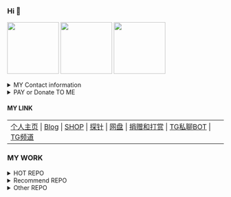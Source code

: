 ### Hi 👋
<a href="https://github.com/BlueSkyXN"><img src="https://ae01.alicdn.com/kf/U86be0ebc85004924a57b3f81c8091f51Y.jpg" height=120 /></a>
<a href="https://github.com/BlueSkyXN"><img src="https://github-readme-stats.vercel.app/api?username=BlueSkyXN&show_icons=true&count_private=true&title_color=006400&text_color=000080&bg_color=30,00FFFF,40E0D0,00CED1" height=120 /></a>
<a href="https://github.com/BlueSkyXN"><img src="https://github-readme-stats.vercel.app/api/top-langs/?username=BlueSkyXN&title_color=006400&text_color=000080&layout=compact&bg_color=30,00FFFF,40E0D0,00CED1" height=120 /></a>

<details><summary>MY Contact information</summary>
SMS（TEXT only) : +1 (760) 991-0564
 
Email: BlueSky@000714.xyz
 
<a href="https://t.me/BlueSkyXN_PM_bot">TG</a>

</details>
<details><summary>PAY or Donate TO ME</summary>
<a href="https://pay.000714.xyz/donate.html"><img src="https://p1.meituan.net/dpgroup/6377d33cfa5f17457099945531efe7a56306.png" height=40 /><img src="https://p1.meituan.net/dpgroup/b2644f4cf0722fe1df0c96dc65d6192972325.png" height=40 /><img src="https://p1.meituan.net/dpgroup/6674a01046420f98a8343bf1572077f716088.png" height=40 /><img src="https://p1.meituan.net/dpgroup/7f1872b2e64d710090b6300d24e8e7e026575.png" height=40 />Stripe AliPay&WeChatPay&CreditCard&DebitCard&ApplePay&GooglePay</a>
 
 
<a href="https://pay.000714.xyz/donate.html"><img src="https://imglf6.lf127.net/img/ajl3ZDh0YkZqYlZKMXFiUHdZYk1Pbml2Qk8wK1RKREVBcVJxdk93YThBdz0.png" height=40 />PayPal CreditCard & DebitCard</a>
 
<a href="https://www.patreon.com/bePatron?u=63198165"><img src="https://p1.meituan.net/dpgroup/706dbe53f5639bcdcc8b8c95c37957bd1883.png" height=30 />Patron SUB With PayPal、CreditCard、DebitCard</a>

<a class="donate-with-crypto" href="https://pay.000714.xyz/donate.html">
<img src="https://imglf3.lf127.net/img/UkpIdmxaVzZtZHh4V0crT3FBSmhLczJKcENua0NUeGUzTHFIWk8xaXQ4ND0.png" height=40 /><img src="https://imglf4.lf127.net/img/UkpIdmxaVzZtZHp5R2NUeEc1VVNGNWo3Zm85RUlUUXRidytSb3RnWlpRdz0.png" height=40 />Donate with Crypto by Coinpayments and Coinbase
</a>

ApplePayCash : bluesky@000714.xyz
<a href="https://inews.gtimg.com/newsapp_ls/0/14246503274/0.png">GooglePayBalance ：blueskyxn</a>
 
<a href="https://cash.app/$BlueSkyXN"><img src="https://imglf4.lf127.net/img/ajl3ZDh0YkZqYldmdEdIWjVabDdUZEhkaGpTUHk2d0JZZVBHRSt2OE54MD0.png" height=40 />Cash APP(By Square): $BlueSkyXN</a>
 
XMR：49c5wkbcbKVj2NFh1BEWW8er2wbQpuqvpHxjnZj9o9u9hpXPKKNdUWJUBoE3n7jYjpT81dLsuhUWkLmchaWPJ2zK7dLK14R
 
</details>


#### MY LINK
<table><tr><td><a href="https://000714.xyz">个人主页</a> |
<a href="https://www.blueskyxn.com">Blog</a> |
<a href="https://shop.blueskyxn.com">SHOP</a> |
<a href="https://status.blueskyxn.com">探针</a> |
<a href="https://www.blueskyxn.com/202102/4142.html">网盘</a> |
<a href="https://pay.skyit.uk/donate.html">捐赠和打赏</a> |
<a href="https://t.me/BlueSkyXN_PM_bot">TG私聊BOT</a> |
<a href="https://t.me/blueskyxnblog">TG频道</a></td></tr></table>

### MY WORK
<details><summary>HOT REPO</summary>
  
<a href="https://github.com/BlueSkyXN/AdGuardHomeRules">AdGuardHomeRules</a> AdguardHome百万规则项目

<a href="https://github.com/BlueSkyXN/SKY-BOX">SKY-BOX</a> 用于CentOS系统的多功能工具箱

<a href="https://github.com/BlueSkyXN/CFIP">CFIP</a> CloudFlare IP 测速

<a href="https://github.com/BlueSkyXN/KIENG-FigureBed">KIENG-FigureBed</a> KIENG开源图床前端面板

<a href="https://github.com/BlueSkyXN/DNS-AUTO-Switch">DNS-AUTO-Switch</a> 自动检测服务器故障并自动使用API修改并切换DNS解析

<a href="https://github.com/BlueSkyXN/lovespeed">lovespeed</a> 服务器定时自动测速并推送结果的脚本
  
<a href="https://github.com/BlueSkyXN/TencentCloud-Order">TencentCloud-Order</a> 腾讯云产品-自定义参数购买一键单页

</details>

<details><summary>Recommend REPO</summary>
  
<a href="https://github.com/BlueSkyXN/ChangeSource">ChangeSource</a> 为LInux系统一键更换软件源的一键脚本和其他替换源/备用镜像的常用脚本

<a href="https://github.com/BlueSkyXN/ip-to-img">ip-to-img</a> 动态生成包含IP等信息的状态图

<a href="https://github.com/BlueSkyXN/Cloudflare-Custom-Pages">Cloudflare-Custom-Pages</a> 美观的Cloudflare提示页

<a href="https://github.com/BlueSkyXN/RandomIMGAPI">RandomIMGAPI</a> 极简的动态随机图API

<a href="https://github.com/BlueSkyXN/ScannerReport">ScannerReport</a> 垃圾IP记录，垃圾ASN列表，CF防火墙规则，宝塔防火墙规则等
  
<a href="https://github.com/FZU-CS-BlueSkyXN/Logisim-FZU-CS">Logisim-FZU-CS</a>Logisim 系统综合实验
  
<a href="https://github.com/BlueSkyXN/Dual-Stack-WARP">Dual-Stack-WARP</a>基于 Docker容器 的WARP 双栈出网
 
<a href="https://github.com/BlueSkyXN/Yum-Git">Yum-Git</a> CentOS（YUM系列） 一键脚本：自动编译安装/更新 GIT软件包

</details>

<details><summary>Other REPO</summary>
 
<a href="https://github.com/BlueSkyXN/Route-trace">Route-trace</a> Linux 回程路由追踪检测智能一键脚本
  
<a href="https://github.com/BlueSkyXN/GitHub-FigureBed">Route-trace</a> 基于Github和Jsdelivr的自建图床
  

</details>


